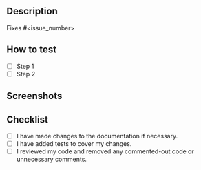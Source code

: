 ## Description
<!-- First, check the title. It should match one of the following prefixes: -->
<!-- - "feat": A new feature -->
<!-- - "fix": A bug fix -->
<!-- - "docs": Documentation only changes -->
<!-- - "ci": Changes to our CI configuration files and scripts -->
<!-- - "refactor": A code change that neither fixes a bug nor adds a feature -->
<!-- - "perf": A code change that improves performance -->
<!-- - "chore": Other changes that don't modify src or test files -->
<!-- - "revert": Reverts a previous commit -->
<!-- Describe the changes made in this pull request. -->
<!-- If it fixes a bug or resolves a feature request, be sure to link to that issue. -->

Fixes #<issue_number>

## How to test

<!-- Please describe in detail how you tested your changes. -->

- [ ] Step 1
- [ ] Step 2

## Screenshots

<!-- If you changed anything visually, include screenshots of the changes. -->
<!-- If not, you can remove this section. -->

## Checklist

- [ ] I have made changes to the documentation if necessary.
- [ ] I have added tests to cover my changes.
- [ ] I reviewed my code and removed any commented-out code or unnecessary comments.
